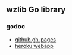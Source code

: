 ## wzlib Go library

### godoc

- [github gh-pages](https://enterprise-connect.github.io/web-ui/webui-assets/godoc/index.html)
- [heroku webapp](http://ec-webui.herokuapp.com/v1.1beta/assets/godoc/)
